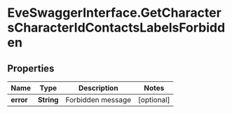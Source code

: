 # EveSwaggerInterface.GetCharactersCharacterIdContactsLabelsForbidden

## Properties
Name | Type | Description | Notes
------------ | ------------- | ------------- | -------------
**error** | **String** | Forbidden message | [optional] 


